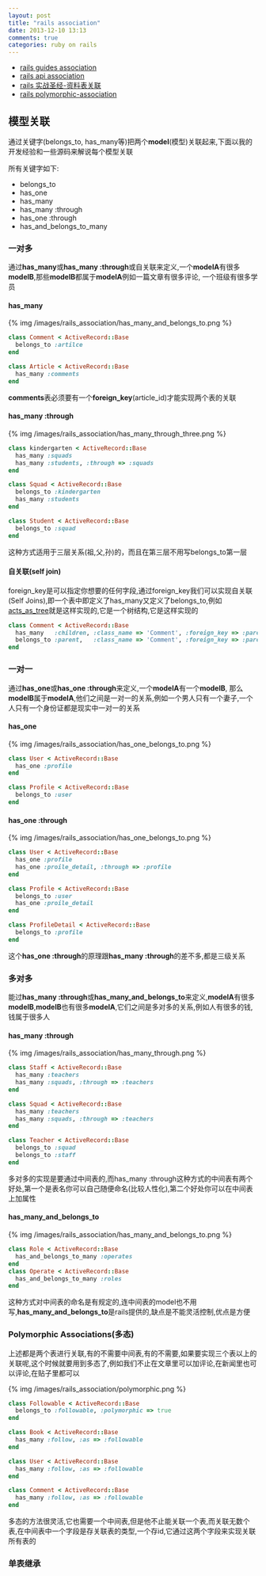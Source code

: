 ```yaml
---
layout: post
title: "rails association"
date: 2013-12-10 13:13
comments: true
categories: ruby on rails
---
```


+ [rails guides association](http://guides.rubyonrails.org/association_basics.html)
+ [rails api association](http://guides.rubyonrails.org/association_basics.html)
+ [rails 实战圣经-资料表关联](http://ihower.tw/rails3/activerecord-relationships.html)
+ [rails polymorphic-association](http://railscasts.com/episodes/154-polymorphic-association)

## 模型关联

通过关键字(belongs_to, has_many等)把两个**model**(模型)关联起来,下面以我的开发经验和一些源码来解说每个模型关联

所有关键字如下:

+ belongs_to
+ has_one
+ has_many
+ has_many :through
+ has_one :through
+ has_and_belongs_to_many

### 一对多

通过**has_many**或**has_many :through**或自关联来定义,一个**modelA**有很多**modelB**,那些**modelB**都属于**modelA**例如一篇文章有很多评论, 一个班级有很多学员

#### has_many

{% img /images/rails_association/has_many_and_belongs_to.png %}

``` ruby
class Comment < ActiveRecord::Base
  belongs_to :artilce
end

class Article < ActiveRecord::Base
  has_many :comments
end
```

**comments**表必须要有一个**foreign_key**(article_id)才能实现两个表的关联

#### has_many :through

{% img /images/rails_association/has_many_through_three.png %}

``` ruby
class kindergarten < ActiveRecord::Base
  has_many :squads
  has_many :students, :through => :squads
end

class Squad < ActiveRecord::Base
  belongs_to :kindergarten
  has_many :students
end

class Student < ActiveRecord::Base
  belongs_to :squad
end
```

这种方式适用于三层关系(祖,父,孙)的，而且在第三层不用写belongs_to第一层

#### 自关联(self join)

foreign_key是可以指定你想要的任何字段,通过foreign_key我们可以实现自关联(Self Joins),即一个表中即定义了has_many又定义了belongs_to,例如[acts_as_tree](http://yinsigan.github.io/blog/2013/12/09/acts-as-treeyuan-ma-fen-xi/)就是这样实现的,它是一个树结构,它是这样实现的

``` ruby comment.rb
class Comment < ActiveRecord::Base
  has_many   :children, :class_name => 'Comment', :foreign_key => :parent_id
  belongs_to :parent,   :class_name => 'Comment', :foreign_key => :parent_id
end
```

### 一对一

通过**has_one**或**has_one :through**来定义,一个**modelA**有一个**modelB**, 那么**modelB**属于**modelA**,他们之间是一对一的关系,例如一个男人只有一个妻子,一个人只有一个身份证都是现实中一对一的关系

#### has_one

{% img /images/rails_association/has_one_belongs_to.png %}

``` ruby
class User < ActiveRecord::Base
  has_one :profile
end

class Profile < ActiveRecord::Base
  belongs_to :user
end
```

#### has_one :through

{% img /images/rails_association/has_one_belongs_to.png %}

``` ruby
class User < ActiveRecord::Base
  has_one :profile
  has_one :proile_detail, :through => :profile
end

class Profile < ActiveRecord::Base
  belongs_to :user
  has_one :proile_detail
end

class ProfileDetail < ActiveRecord::Base
  belongs_to :profile
end
```

这个**has_one :through**的原理跟**has_many :through**的差不多,都是三级关系

### 多对多

能过**has_many :through**或**has_many_and_belongs_to**来定义,**modelA**有很多**modelB**,**modelB**也有很多**modelA**,它们之间是多对多的关系,例如人有很多的钱,钱属于很多人

#### has_many :through

{% img /images/rails_association/has_many_through.png %}

``` ruby
class Staff < ActiveRecord::Base
  has_many :teachers
  has_many :squads, :through => :teachers
end

class Squad < ActiveRecord::Base
  has_many :teachers
  has_many :squads, :through => :teachers
end

class Teacher < ActiveRecord::Base
  belongs_to :squad
  belongs_to :staff
end
```

多对多的实现是要通过中间表的,而has_many :through这种方式的中间表有两个好处,第一个是表名你可以自己随便命名(比较人性化),第二个好处你可以在中间表上加属性

#### has_many_and_belongs_to

{% img /images/rails_association/has_many_and_belongs_to.png %}

``` ruby
class Role < ActiveRecord::Base
  has_and_belongs_to_many :operates
end
class Operate < ActiveRecord::Base
  has_and_belongs_to_many :roles
end
```

这种方式对中间表的命名是有规定的,连中间表的model也不用写,**has_many_and_belongs_to**是rails提供的,缺点是不能灵活控制,优点是方便

### Polymorphic Associations(多态)

上述都是两个表进行关联,有的不需要中间表,有的不需要,如果要实现三个表以上的关联呢,这个时候就要用到多态了,例如我们不止在文章里可以加评论,在新闻里也可以评论,在贴子里都可以

{% img /images/rails_association/polymorphic.png %}

``` ruby
class Followable < ActiveRecord::Base
  belongs_to :followable, :polymorphic => true
end

class Book < ActiveRecord::Base
  has_many :follow, :as => :followable
end

class User < ActiveRecord::Base
  has_many :follow, :as => :followable
end

class Comment < ActiveRecord::Base
  has_many :follow, :as => :followable
end
```

多态的方法很灵活,它也需要一个中间表,但是他不止能关联一个表,而关联无数个表,在中间表中一个字段是存关联表的类型,一个存id,它通过这两个字段来实现关联所有表的


### 单表继承


